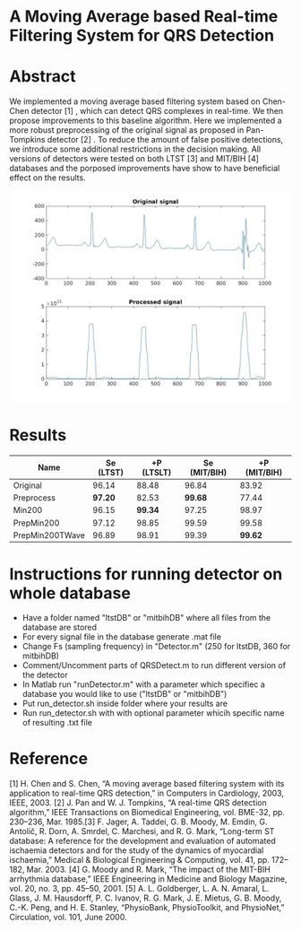 # A Moving Average based Real-time Filtering System for QRS Detection

# Abstract
We implemented a moving average based filtering
system based on Chen-Chen detector [1] , which can
detect QRS complexes in real-time. We then propose
improvements to this baseline algorithm. Here we
implemented a more robust preprocessing of the original
signal as proposed in Pan-Tompkins detector [2] . To
reduce the amount of false positive detections, we
introduce some additional restrictions in the decision
making. All versions of detectors were tested on both
LTST [3] and MIT/BIH [4] databases and the porposed
improvements have show to have beneficial effect on the
results.

![](filtered.jpg)

# Results

| Name            | Se (LTST)          | +P (LTSLT)            | Se (MIT/BIH)            | +P (MIT/BIH)            |
|-----------------|--------------|----------------|----------------|----------------|
| Original        | 96.14        | 88.48          | 96.84          | 83.92          |
| Preprocess      | **97.20** | 82.53          | **99.68** | 77.44          |
| Min200          | 96.15        | **99.34** | 97.25          | 98.97          |
| PrepMin200      | 97.12        | 98.85          | 99.59          | 99.58          |
| PrepMin200TWave | 96.89        | 98.91          | 99.39          | **99.62** |


# Instructions for running detector on whole database
- Have a folder named "ltstDB" or "mitbihDB" where all files from the database are stored
- For every signal file in the database generate .mat file
- Change Fs (sampling frequency) in "Detector.m" (250 for ltstDB, 360 for mitbihDB)
- Comment/Uncomment parts of QRSDetect.m to run different version of the detector
- In Matlab run "runDetector.m" with a parameter which specifiec a database you would like to use ("ltstDB" or "mitbihDB")
- Put run_detector.sh inside folder where your results are
- Run run_detector.sh with with optional parameter whicih specific name of resulting .txt file


# Reference
[1] H. Chen and S. Chen, “A moving average based filtering
system with its application to real-time QRS detection,” in
Computers in Cardiology, 2003, IEEE, 2003.
[2] J. Pan and W. J. Tompkins, “A real-time QRS
detection algorithm,” IEEE Transactions on Biomedical
Engineering, vol. BME-32, pp. 230–236, Mar. 1985.[3] F. Jager, A. Taddei, G. B. Moody, M. Emdin, G. Antolič,
R. Dorn, A. Smrdel, C. Marchesi, and R. G. Mark,
“Long-term ST database: A reference for the development
and evaluation of automated ischaemia detectors and for
the study of the dynamics of myocardial ischaemia,”
Medical & Biological Engineering & Computing, vol. 41,
pp. 172–182, Mar. 2003.
[4] G. Moody and R. Mark, “The impact of the MIT-BIH
arrhythmia database,” IEEE Engineering in Medicine and
Biology Magazine, vol. 20, no. 3, pp. 45–50, 2001.
[5] A. L. Goldberger, L. A. N. Amaral, L. Glass, J. M.
Hausdorff, P. C. Ivanov, R. G. Mark, J. E. Mietus, G. B.
Moody, C.-K. Peng, and H. E. Stanley, “PhysioBank,
PhysioToolkit, and PhysioNet,” Circulation, vol. 101,
June 2000.